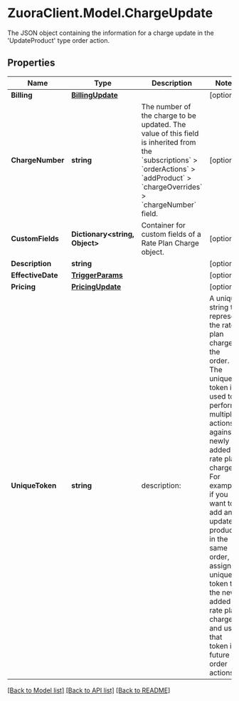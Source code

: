 # ZuoraClient.Model.ChargeUpdate
The JSON object containing the information for a charge update in the 'UpdateProduct' type order action.

## Properties

Name | Type | Description | Notes
------------ | ------------- | ------------- | -------------
**Billing** | [**BillingUpdate**](BillingUpdate.md) |  | [optional] 
**ChargeNumber** | **string** | The number of the charge to be updated. The value of this field is inherited from the &#x60;subscriptions&#x60; &gt; &#x60;orderActions&#x60; &gt; &#x60;addProduct&#x60; &gt; &#x60;chargeOverrides&#x60; &gt; &#x60;chargeNumber&#x60; field.   | [optional] 
**CustomFields** | **Dictionary&lt;string, Object&gt;** | Container for custom fields of a Rate Plan Charge object.  | [optional] 
**Description** | **string** |  | [optional] 
**EffectiveDate** | [**TriggerParams**](TriggerParams.md) |  | [optional] 
**Pricing** | [**PricingUpdate**](PricingUpdate.md) |  | [optional] 
**UniqueToken** | **string** | description: |   A unique string to represent the rate plan charge in the order. The unique token is used to perform multiple actions against a newly added rate plan charge. For example, if you want to add and update a product in the same order, assign a unique token to the newly added rate plan charge and use that token in future order actions.  | [optional] 

[[Back to Model list]](../README.md#documentation-for-models) [[Back to API list]](../README.md#documentation-for-api-endpoints) [[Back to README]](../README.md)

